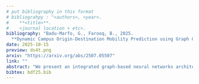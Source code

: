 ```yaml
---
# put bibliography in this format
# bibliograhpy : "<authors>, <year>.
#    **<title>**.
#    <journal location + etc>.
bibliography: "Badu-Marfo, G., Farooq, B., 2025.
  **Dynamic Campus Origin-Destination Mobility Prediction using Graph Convolutional Neural Network on WiFi Logs**. Data Science for Transportation." # surround Title with **<title>**
date: 2025-10-15
preview: ds4t.png
arxiv: "https://arxiv.org/abs/2507.05507"
link: ""
abstract: "We present an integrated graph-based neural networks architecture for predicting campus buildings occupancy and inter-buildings movement at dynamic temporal resolution that learns traffic flow patterns from Wi-Fi logs combined with the usage schedules within the buildings. The relative traffic flows are directly estimated from the WiFi data without assuming the occupant behaviour or preferences while maintaining individual privacy. We formulate the problem as a data-driven graph structure represented by a set of nodes (representing buildings), connected through a route of edges or links using a novel Graph Convolution plus LSTM Neural Network (GCLSTM) which has shown remarkable success in modelling complex patterns. We describe the formulation, model estimation, interpretability and examine the relative performance of our proposed model. We also present an illustrative architecture of the models and apply on real-world WiFi logs collected at the Toronto Metropolitan University campus. The results of the experiments show that the integrated GCLSTM models significantly outperform traditional pedestrian flow estimators like the Multi Layer Perceptron (MLP) and Linear Regression."
bibtex: bdf25.bib
---
```

